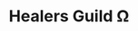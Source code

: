 ---
title: "Healers Guild Ω"
linktitle: "Healers Guild"
aliases:
    - /guilds/healers/
menu:
    lists:
        parent: "arcane-guilds"
---